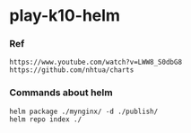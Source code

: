 # play-k10-helm
### Ref
```
https://www.youtube.com/watch?v=LWW8_S0dbG8
https://github.com/nhtua/charts
```

### Commands about helm
```
helm package ./mynginx/ -d ./publish/
helm repo index ./

```